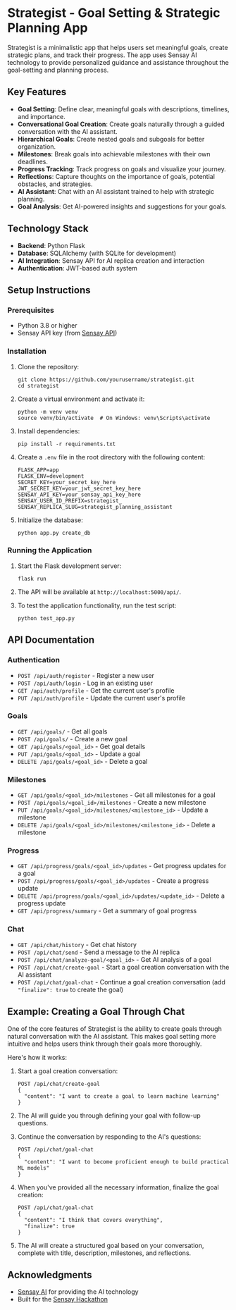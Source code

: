 # Strategist - Goal Setting & Strategic Planning App

Strategist is a minimalistic app that helps users set meaningful goals, create strategic plans, and track their progress. The app uses Sensay AI technology to provide personalized guidance and assistance throughout the goal-setting and planning process.

## Key Features

- **Goal Setting**: Define clear, meaningful goals with descriptions, timelines, and importance.
- **Conversational Goal Creation**: Create goals naturally through a guided conversation with the AI assistant.
- **Hierarchical Goals**: Create nested goals and subgoals for better organization.
- **Milestones**: Break goals into achievable milestones with their own deadlines.
- **Progress Tracking**: Track progress on goals and visualize your journey.
- **Reflections**: Capture thoughts on the importance of goals, potential obstacles, and strategies.
- **AI Assistant**: Chat with an AI assistant trained to help with strategic planning.
- **Goal Analysis**: Get AI-powered insights and suggestions for your goals.

## Technology Stack

- **Backend**: Python Flask
- **Database**: SQLAlchemy (with SQLite for development)
- **AI Integration**: Sensay API for AI replica creation and interaction
- **Authentication**: JWT-based auth system

## Setup Instructions

### Prerequisites

- Python 3.8 or higher
- Sensay API key (from [Sensay API](https://sensay.io))

### Installation

1. Clone the repository:
   ```
   git clone https://github.com/yourusername/strategist.git
   cd strategist
   ```

2. Create a virtual environment and activate it:
   ```
   python -m venv venv
   source venv/bin/activate  # On Windows: venv\Scripts\activate
   ```

3. Install dependencies:
   ```
   pip install -r requirements.txt
   ```

4. Create a `.env` file in the root directory with the following content:
   ```
   FLASK_APP=app
   FLASK_ENV=development
   SECRET_KEY=your_secret_key_here
   JWT_SECRET_KEY=your_jwt_secret_key_here
   SENSAY_API_KEY=your_sensay_api_key_here
   SENSAY_USER_ID_PREFIX=strategist_
   SENSAY_REPLICA_SLUG=strategist_planning_assistant
   ```

5. Initialize the database:
   ```
   python app.py create_db
   ```

### Running the Application

1. Start the Flask development server:
   ```
   flask run
   ```

2. The API will be available at `http://localhost:5000/api/`.

3. To test the application functionality, run the test script:
   ```
   python test_app.py
   ```

## API Documentation

### Authentication

- `POST /api/auth/register` - Register a new user
- `POST /api/auth/login` - Log in an existing user
- `GET /api/auth/profile` - Get the current user's profile
- `PUT /api/auth/profile` - Update the current user's profile

### Goals

- `GET /api/goals/` - Get all goals
- `POST /api/goals/` - Create a new goal
- `GET /api/goals/<goal_id>` - Get goal details
- `PUT /api/goals/<goal_id>` - Update a goal
- `DELETE /api/goals/<goal_id>` - Delete a goal

### Milestones

- `GET /api/goals/<goal_id>/milestones` - Get all milestones for a goal
- `POST /api/goals/<goal_id>/milestones` - Create a new milestone
- `PUT /api/goals/<goal_id>/milestones/<milestone_id>` - Update a milestone
- `DELETE /api/goals/<goal_id>/milestones/<milestone_id>` - Delete a milestone

### Progress

- `GET /api/progress/goals/<goal_id>/updates` - Get progress updates for a goal
- `POST /api/progress/goals/<goal_id>/updates` - Create a progress update
- `DELETE /api/progress/goals/<goal_id>/updates/<update_id>` - Delete a progress update
- `GET /api/progress/summary` - Get a summary of goal progress

### Chat

- `GET /api/chat/history` - Get chat history
- `POST /api/chat/send` - Send a message to the AI replica
- `POST /api/chat/analyze-goal/<goal_id>` - Get AI analysis of a goal
- `POST /api/chat/create-goal` - Start a goal creation conversation with the AI assistant
- `POST /api/chat/goal-chat` - Continue a goal creation conversation (add `"finalize": true` to create the goal)

## Example: Creating a Goal Through Chat

One of the core features of Strategist is the ability to create goals through natural conversation with the AI assistant. This makes goal setting more intuitive and helps users think through their goals more thoroughly.

Here's how it works:

1. Start a goal creation conversation:
   ```
   POST /api/chat/create-goal
   {
     "content": "I want to create a goal to learn machine learning"
   }
   ```

2. The AI will guide you through defining your goal with follow-up questions.

3. Continue the conversation by responding to the AI's questions:
   ```
   POST /api/chat/goal-chat
   {
     "content": "I want to become proficient enough to build practical ML models"
   }
   ```

4. When you've provided all the necessary information, finalize the goal creation:
   ```
   POST /api/chat/goal-chat
   {
     "content": "I think that covers everything",
     "finalize": true
   }
   ```

5. The AI will create a structured goal based on your conversation, complete with title, description, milestones, and reflections.

## Acknowledgments

- [Sensay AI](https://sensay.io) for providing the AI technology
- Built for the [Sensay Hackathon](https://dorahacks.io/hackathon/sensay-hackathon/detail) 